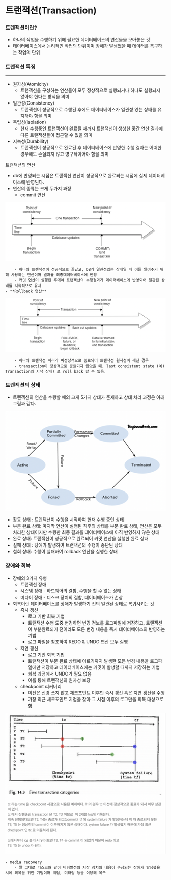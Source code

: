 # 트랜잭션(Transaction)

### **트렌잭션이란?**

- 하나의 작업을 수행하기 위해 필요한 데이터베이스의 연산들을 모아놓은 것
- 데이터베이스에서 논리적인 작업의 단위이며 장애가 발생했을 때 데이터를 복구하는 작업의 단위

### **트랜잭션 특징**

---

- 원자성(Atomicity)
    - 트랜잭션을 구성하는 연산들이 모두 정상적으로 실행되거나 하나도 실행되지 않아야 한다는 방식을 의미
- 일관성(Consistency)
    - 트랜잭션이 성공적으로 수행된 후에도 데이터베이스가 일관성 있는 상태를 유지해야 함을 의미
- 독립성(Isolation)
    - 현재 수행중인 트랜잭션이 완료될 때까지 트랜잭션이 생성한 중간 연산 결과에 다른 트랜잭션들이 접근할 수 없을 의미
- 지속성(Durability)
    - 트랜잭션이 성공적으로 완료된 후 데이터베이스에 반영한 수행 결과는 어떠한 경우에도 손실되지 않고 영구적이어야 함을 의미

트랜잭션의 연산

- db에 반영되는 시점은 트랜잭션 연산이 성공적으로 완료되는 시점에 실제 데이터베이스에 반영된다.
- 연산의 종류는 크게 두가지 과정
    - commit 연산

![image_1](./transaction/transaction_1.png)

        - 하나의 트랜잭션이 성공적으로 끝났고, DB가 일관성있는 상태일 때 이를 알려주기 위해 사용하는 연산이며 결과를 최종데이터베이스에 반영
        - 커밋 연산이 실행된 후에야 트랜잭션의 수행결과가 데이터베이스에 반영되어 일관된 상태를 지속적으로 유지
    - **Rollback 연산**

![image_2](./transaction/transaction_2.png)

        - 하나의 트랜잭션 처리가 비정상적으로 종료되어 트랜잭션 원자성이 깨진 경우
        - transaction이 정상적으로 종료되지 않았을 때, last consistent state (예) Transaction의 시작 상태) 로 roll back 할 수 있음.

### 트랜잭션의 상태

- 트랜잭션의 연산을 수행할 때의 크게 5가지 상태가 존재하고 상태 처리 과정은 아래 그림과 같다.

![image_3](./transaction/transaction_3.png)

- 활동 상태 : 트랜잭션이 수행을 시작하여 현재 수행 중인 상태
- 부분 완료 상태: 마지막 연산이 실행된 직후의 상태를 부분 완료 상태, 연산은 모두 처리한 상태이지만 수행한 최종 결과를 데이터베이스에 아직 반영하지 않은 상태
- 완료 상태: 트랜잭션이 성공적으로 완료되어 커밋 연산을 실행한 완료 상태
- 실패 상태 : 장애가 발생하여 트랜잭션의 수행이 중단된 상태
- 철회 상태: 수행이 실패하여 rollback 연산을 실행한 상태

### 장애와 회복

- 장애의 3가지 유형
    - 트랜잭션 장애
    - 시스템 장애 - 하드웨어의 결함, 수행을 할 수 없는 상태
    - 미디어 장애 - 디스크 장치의 결함, 데이터베이스가 손상
- 회복이란 데이터베이스를 장애가 발생하기 전의 일관된 상태로 복귀시키는 것
    - 즉시 갱신
        - 로그 기반 회복 기법
        - 트랜잭션 수행 도중 변경하면 변경 정보를 로그파일에 저장하고, 트랜잭션이 부분완료되기 전이라도 모든 변경 내용을 즉시 데이터베이스의 반영하는 기법
        - 로그 파일을 참조하여 REDO & UNDO 연산 모두 실행
    - 지연 갱신
        - 로그 기반 회복 기법
        - 트랜잭션이 부분 완료 상태에 이르기까지 발생한 모든 변경 내용을 로그파일에만 저장하고 데이터베이스에는 커밋이 발생할 때까지 저장하는 기법
        - 회복 과정에서 UNDO가 필요 없음
        - 이를 통해 트랜잭션의 원자성 보장
    - checkpoint 리커버리
        - 이전은 신경 쓰지 않고 체크포인트 이후만 즉시 갱신 혹은 지연 갱신을 수행
        - 가장 최근 체크포인트 지점을 찾아 그 시점 이후의 로그만을 회복 대상으로 함

![image_4](./transaction/transaction_4.png)

    - media recovery
        - 말 그대로 디스크와 같이 비휘발성의 저장 장치의 내용이 손상되는 장애가 발생했을 시에 회복을 위한 기법이며 백업, 미러링 등을 이용해 복구
